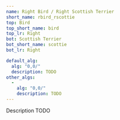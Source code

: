 ```yaml
---
name: Right Bird / Right Scottish Terrier
short_name: rbird_rscottie
top: Bird
top_short_name: bird
top_lr: Right
bot: Scottish Terrier
bot_short_name: scottie
bot_lr: Right

default_alg:
  alg: "0,0/"
  description: TODO
other_algs:
  -
    alg: "0,0/"
    description: TODO
---
```


Description TODO

